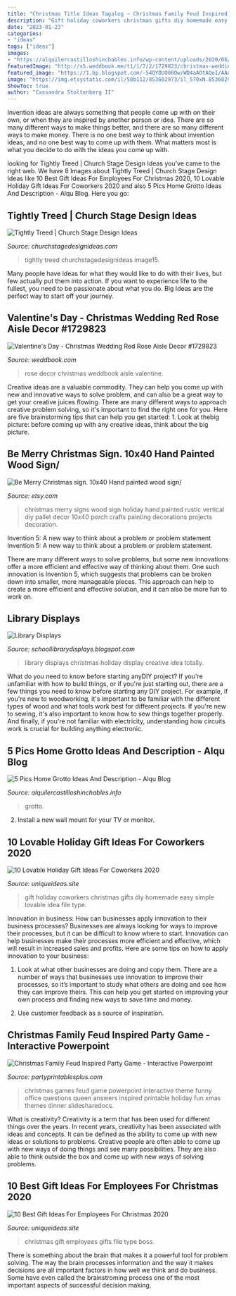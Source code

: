 ```yaml
---
title: "Christmas Title Ideas Tagalog ~ Christmas Family Feud Inspired Party Game"
description: "Gift holiday coworkers christmas gifts diy homemade easy simple lovable idea file type"
date: "2023-01-23"
categories:
- "ideas"
tags: ["ideas"]
images:
- "https://alquilercastilloshinchables.info/wp-content/uploads/2020/06/Resultado-de-imagen-para-grotto-ideas-Philippines-With-images-....jpg"
featuredImage: "http://s5.weddbook.me/t1/1/7/2/1729823/christmas-wedding-red-rose-aisle-decor.jpg"
featured_image: "https://1.bp.blogspot.com/-54QYDUO00Ow/WD4aAOtAQoI/AAAAAAAADQc/I6g44xLV3x4l_FtvWEAgM2tu69yIovjaACLcB/s1600/IMG_3136.JPG"
image: "https://img.etsystatic.com/il/50b112/853602973/il_570xN.853602973_q3qk.jpg"
ShowToc: true
author: "Cassandra Stoltenberg II"
---
```



Invention ideas are always something that people come up with on their own, or when they are inspired by another person or idea. There are so many different ways to make things better, and there are so many different ways to make money. There is no one best way to think about invention ideas, and no one best way to come up with them. What matters most is what you decide to do with the ideas you come up with.

	

		
looking for Tightly Treed | Church Stage Design Ideas you've came to the right web. We have 8 Images about Tightly Treed | Church Stage Design Ideas like 10 Best Gift Ideas For Employees For Christmas 2020, 10 Lovable Holiday Gift Ideas For Coworkers 2020 and also 5 Pics Home Grotto Ideas And Description - Alqu Blog. Here you go:
		
    
## Tightly Treed | Church Stage Design Ideas

<img loading=lazy src="https://churchstagedesignideas.com/wp-content/uploads/2015/12/image15.jpg" onerror="this.onerror=null;this.src='https://tse3.mm.bing.net/th?id=OIP.7Rx12WC_gTui_AkMqFl2KwHaJ4&amp;pid=15.1';" alt="Tightly Treed | Church Stage Design Ideas">

_Source: churchstagedesignideas.com_

>tightly treed churchstagedesignideas image15. 

	

Many people have ideas for what they would like to do with their lives, but few actually put them into action. If you want to experience life to the fullest, you need to be passionate about what you do. Big Ideas are the perfect way to start off your journey.

    
## Valentine&#039;s Day - Christmas Wedding Red Rose Aisle Decor #1729823

<img loading=lazy src="http://s5.weddbook.me/t1/1/7/2/1729823/christmas-wedding-red-rose-aisle-decor.jpg" onerror="this.onerror=null;this.src='https://tse1.mm.bing.net/th?id=OIP.rIGzW3eP2Gy-AfHHId0wQAHaLG&amp;pid=15.1';" alt="Valentine&#039;s Day - Christmas Wedding Red Rose Aisle Decor #1729823">

_Source: weddbook.com_

>rose decor christmas weddbook aisle valentine. 

	

Creative ideas are a valuable commodity. They can help you come up with new and innovative ways to solve problem, and can also be a great way to get your creative juices flowing. There are many different ways to approach creative problem solving, so it's important to find the right one for you. Here are five brainstorming tips that can help you get started: 1. Look at thebig picture: before coming up with any creative ideas, think about the big picture.

    
## Be Merry Christmas Sign. 10x40 Hand Painted Wood Sign/

<img loading=lazy src="https://img.etsystatic.com/il/50b112/853602973/il_570xN.853602973_q3qk.jpg" onerror="this.onerror=null;this.src='https://tse1.mm.bing.net/th?id=OIP.VE-PgYjZOsKWdpwPgYZ_sQHaJ4&amp;pid=15.1';" alt="Be Merry Christmas sign. 10x40 Hand painted wood sign/">

_Source: etsy.com_

>christmas merry signs wood sign holiday hand painted rustic vertical diy pallet decor 10x40 porch crafts painting decorations projects decoration. 

	

Invention 5: A new way to think about a problem or problem statement
Invention 5: A new way to think about a problem or problem statement. 

There are many different ways to solve problems, but some new innovations offer a more efficient and effective way of thinking about them. One such innovation is Invention 5, which suggests that problems can be broken down into smaller, more manageable pieces. This approach can help to create a more efficient and effective solution, and it can also be more fun to work on.

    
## Library Displays

<img loading=lazy src="https://1.bp.blogspot.com/-54QYDUO00Ow/WD4aAOtAQoI/AAAAAAAADQc/I6g44xLV3x4l_FtvWEAgM2tu69yIovjaACLcB/s1600/IMG_3136.JPG" onerror="this.onerror=null;this.src='https://tse1.mm.bing.net/th?id=OIP.LcPqNSBtvkZtfYkRl2ebDAHaJ4&amp;pid=15.1';" alt="Library Displays">

_Source: schoollibrarydisplays.blogspot.com_

>library displays christmas holiday display creative idea totally. 

	

What do you need to know before starting anyDIY project?
If you're unfamiliar with how to build things, or if you're just starting out, there are a few things you need to know before starting any DIY project. For example, if you're new to woodworking, it's important to be familiar with the different types of wood and what tools work best for different projects. If you're new to sewing, it's also important to know how to sew things together properly. And finally, if you're not familiar with electricity, understanding how circuits work is crucial for building anything electronic.

    
## 5 Pics Home Grotto Ideas And Description - Alqu Blog

<img loading=lazy src="https://alquilercastilloshinchables.info/wp-content/uploads/2020/06/Resultado-de-imagen-para-grotto-ideas-Philippines-With-images-....jpg" onerror="this.onerror=null;this.src='https://tse2.mm.bing.net/th?id=OIP.tSdXtKhj5ACOufer-jNF-gAAAA&amp;pid=15.1';" alt="5 Pics Home Grotto Ideas And Description - Alqu Blog">

_Source: alquilercastilloshinchables.info_

>grotto. 

	

2. Install a new wall mount for your TV or monitor.

    
## 10 Lovable Holiday Gift Ideas For Coworkers 2020

<img loading=lazy src="https://www.uniqueideas.site/wp-content/uploads/easy-homemade-christmas-gifts-diy-christmas-gift-ideas-christmas-5.jpg" onerror="this.onerror=null;this.src='https://tse2.mm.bing.net/th?id=OIP.XXK0Q2GTrHXQt2wUTO16ygHaMN&amp;pid=15.1';" alt="10 Lovable Holiday Gift Ideas For Coworkers 2020">

_Source: uniqueideas.site_

>gift holiday coworkers christmas gifts diy homemade easy simple lovable idea file type. 

	

Innovation in business: How can businesses apply innovation to their business processes?
Businesses are always looking for ways to improve their processes, but it can be difficult to know where to start. Innovation can help businesses make their processes more efficient and effective, which will result in increased sales and profits. Here are some tips on how to apply innovation to your business: 
1. Look at what other businesses are doing and copy them. There are a number of ways that businesses use innovation to improve their processes, so it’s important to study what others are doing and see how they can improve theirs. This can help you get started on improving your own process and finding new ways to save time and money. 

2. Use customer feedback as a source of inspiration.

    
## Christmas Family Feud Inspired Party Game - Interactive Powerpoint

<img loading=lazy src="http://cdn.shopify.com/s/files/1/0838/6135/products/Christmas-family-feud-game-printable-party-game-powerpoint_1200x1200.jpg?v=1542768163" onerror="this.onerror=null;this.src='https://tse1.mm.bing.net/th?id=OIP.4SSacZ6-TeU4u15ksfj0kQHaG5&amp;pid=15.1';" alt="Christmas Family Feud Inspired Party Game - Interactive Powerpoint">

_Source: partyprintablesplus.com_

>christmas games feud game powerpoint interactive theme funny office questions queen answers inspired printable holiday fun xmas themes dinner slidesharedocs. 

	

What is creativity?
Creativity is a term that has been used for different things over the years. In recent years, creativity has been associated with ideas and concepts. It can be defined as the ability to come up with new ideas or solutions to problems. Creative people are often able to come up with new ways of doing things and see many possibilities. They are also able to think outside the box and come up with new ways of solving problems.

    
## 10 Best Gift Ideas For Employees For Christmas 2020

<img loading=lazy src="https://www.uniqueideas.site/wp-content/uploads/christmas-gift-ideas-for-employees-sanjonmotel.jpg" onerror="this.onerror=null;this.src='https://tse2.mm.bing.net/th?id=OIP.XGB9VSK_TwQfoJss1Jp75AHaKd&amp;pid=15.1';" alt="10 Best Gift Ideas For Employees For Christmas 2020">

_Source: uniqueideas.site_

>christmas gift employees gifts file type boss. 

	

There is something about the brain that makes it a powerful tool for problem solving. The way the brain processes information and the way it makes decisions are all important factors in how well we think and do business. Some have even called the brainstroming process one of the most important aspects of successful decision making.

